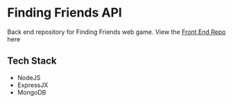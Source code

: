 # Finding Friends API

Back end repository for Finding Friends web game. View the [Front End Repo](https://github.com/DrantDumani/finding-friends) here

## Tech Stack

- NodeJS
- ExpressJX
- MongoDB
